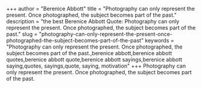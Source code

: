 +++
author = "Berenice Abbott"
title = "Photography can only represent the present. Once photographed, the subject becomes part of the past."
description = "the best Berenice Abbott Quote: Photography can only represent the present. Once photographed, the subject becomes part of the past."
slug = "photography-can-only-represent-the-present-once-photographed-the-subject-becomes-part-of-the-past"
keywords = "Photography can only represent the present. Once photographed, the subject becomes part of the past.,berenice abbott,berenice abbott quotes,berenice abbott quote,berenice abbott sayings,berenice abbott saying,quotes, sayings,quote, saying, motivation"
+++
Photography can only represent the present. Once photographed, the subject becomes part of the past.
